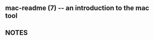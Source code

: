 mac-readme (7) -- an introduction to the mac tool
-------------------------------------------------

## NOTES

